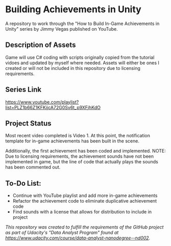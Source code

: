 # Building Achievements in Unity
A repository to work through the "How to Build In-Game Achievements in Unity" series by Jimmy Vegas published on YouTube.


## Description of Assets
Game will use C# coding with scripts originally copied from the tutorial vidoes and updated by myself where needed.  Assets will either be ones I created or will not be included in this repository due to licensing requirements.


## Series Link
https://www.youtube.com/playlist?list=PLZ1b66Z1KFKijcA72G0Sv6t_p9XFjhKdO


## Project Status
Most recent video completed is Video 1.  At this point, the notification template for in-game achievements has been built in the scene.

Additionally, the first achievement has been coded and implemented.  NOTE: Due to licensing requirements, the achievement sounds have not been implemented in game, but the line of code that actually plays the sounds has been commented out.


## To-Do List:
- Continue with YouTube playlist and add more in-game achievements
- Refactor the achievement code to eliminate duplicative achievement code
- Find sounds with a license that allows for distribution to include in project




_This repository was created to fulfill the requirements of the GitHub project as part of Udacity's "Data Analyst Program" found at https://www.udacity.com/course/data-analyst-nanodegree--nd002._
